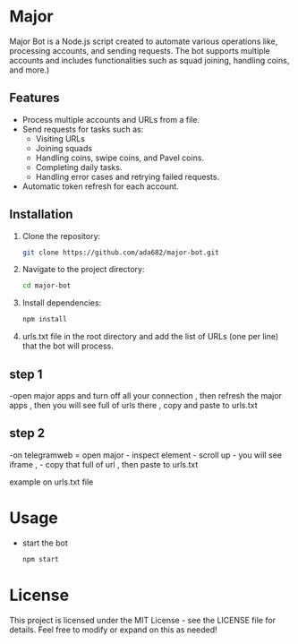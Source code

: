 # Major

Major Bot is a Node.js script created to automate various operations like, processing accounts, and sending requests. The bot supports multiple accounts and includes functionalities such as squad joining, handling coins, and more.)

## Features

- Process multiple accounts and URLs from a file.
- Send requests for tasks such as:
  - Visiting URLs
  - Joining squads
  - Handling coins, swipe coins, and Pavel coins.
  - Completing daily tasks.
  - Handling error cases and retrying failed requests.
- Automatic token refresh for each account.

## Installation

1. Clone the repository:

   ```bash
   git clone https://github.com/ada682/major-bot.git

2. Navigate to the project directory:

   ```bash
   cd major-bot

3. Install dependencies:

   ```bash
   npm install

4. urls.txt file in the root directory and add the list of URLs (one per line) that the bot will process.

  ## step 1
   -open major apps and turn off all your connection , then refresh the major apps , then you will see full of urls there , copy and paste to urls.txt

  ## step 2
   -on telegramweb = open major - inspect element - scroll up - you will see iframe , - copy that full of url , then paste to urls.txt

   example on urls.txt file

 # Usage

 - start the bot
   ```bash
   npm start

 # License

This project is licensed under the MIT License - see the LICENSE file for details.
Feel free to modify or expand on this as needed!



